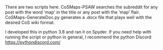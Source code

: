 There are two scripts here. CoSMaps-PSAW searches the subreddit for any post with the word 'map' in the title or any post with the 'map' flair. CoSMaps-GenerateDoc.py generates a .docx file that plays well with the desired CoS wiki format.

I developed this in python 3.8 and ran it on Spyder. If you need help with running the script or python in general, I recommend the python Discord https://pythondiscord.com/
